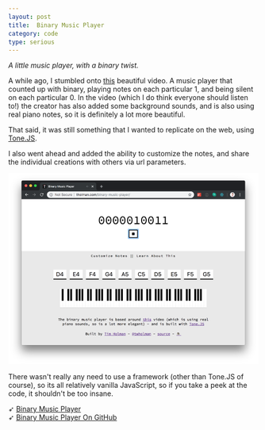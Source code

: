```yaml
---
layout: post
title:  Binary Music Player
category: code
type: serious
---
```


*A little music player, with a binary twist.*

A while ago, I stumbled onto [this]() beautiful video. A music player that counted up with binary, playing notes on each particular 1, and being silent on each particular 0. In the video (which I do think everyone should listen to!) the creator has also added some background sounds, and is also using real piano notes, so it is definitely a lot more beautiful. 

That said, it was still something that I wanted to replicate on the web, using [Tone.JS]().

I also went ahead and added the ability to customize the notes, and share the individual creations with others via url parameters. 

![The binary music player](/images/binary-music-player-1.png)

There wasn't really any need to use a framework (other than Tone.JS of course), so its all relatively vanilla JavaScript, so if you take a peek at the code, it shouldn't be too insane. 


➶ [Binary Music Player](http://tholman.com/binary-music-player)<br>
➶ [Binary Music Player On GitHub](https://github.com/tholman/binary-music-player)
